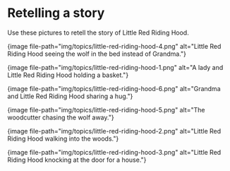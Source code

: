 # Retelling a story

Use these pictures to retell the story of Little Red Riding Hood.

{image file-path="img/topics/little-red-riding-hood-4.png" alt="Little Red Riding Hood seeing the wolf in the bed instead of Grandma."}

{image file-path="img/topics/little-red-riding-hood-1.png" alt="A lady and Little Red Riding Hood holding a basket."}

{image file-path="img/topics/little-red-riding-hood-6.png" alt="Grandma and Little Red Riding Hood sharing a hug."}

{image file-path="img/topics/little-red-riding-hood-5.png" alt="The woodcutter chasing the wolf away."}

{image file-path="img/topics/little-red-riding-hood-2.png" alt="Little Red Riding Hood walking into the woods."}

{image file-path="img/topics/little-red-riding-hood-3.png" alt="Little Red Riding Hood knocking at the door for a house."}
